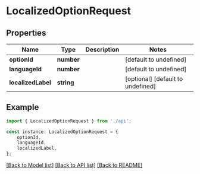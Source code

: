 # LocalizedOptionRequest


## Properties

Name | Type | Description | Notes
------------ | ------------- | ------------- | -------------
**optionId** | **number** |  | [default to undefined]
**languageId** | **number** |  | [default to undefined]
**localizedLabel** | **string** |  | [optional] [default to undefined]

## Example

```typescript
import { LocalizedOptionRequest } from './api';

const instance: LocalizedOptionRequest = {
    optionId,
    languageId,
    localizedLabel,
};
```

[[Back to Model list]](../README.md#documentation-for-models) [[Back to API list]](../README.md#documentation-for-api-endpoints) [[Back to README]](../README.md)
